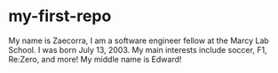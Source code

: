 # my-first-repo
My name is Zaecorra, I am a software engineer fellow at the Marcy Lab School.
I was born July 13, 2003.
My main interests include soccer, F1, Re:Zero, and more!
My middle name is Edward!